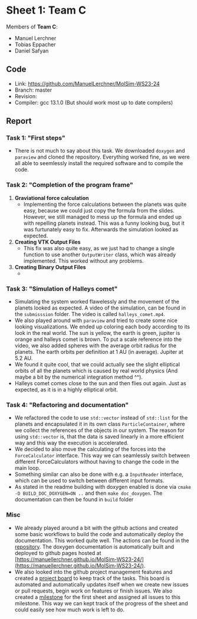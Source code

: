 # Sheet 1: Team C

Members of **Team C**:

* Manuel Lerchner
* Tobias Eppacher
* Daniel Safyan

## Code

* Link:     <https://github.com/ManuelLerchner/MolSim-WS23-24>
* Branch:   master
* Revision: <TODO>
* Compiler: gcc 13.1.0 (But should work most up to date compilers)

## Report

### Task 1: "First steps"

* There is not much to say about this task. We downloaded `doxygen` and `paraview` and cloned the repository. Everything worked fine, as we were all able to seemlessly install the required software and to compile the code.

### Task 2: "Completion of the program frame"

1. **Graviational force calculation**
   * Implementing the force calculations between the planets was quite easy, because we could just copy the formula from the slides. However, we still managed to mess up the formula and ended up with repelling planets instead. This was a funny looking bug, but it was furtunately easy to fix. Afterwards the simulation looked as expected.
2. **Creating VTK Output Files**
   * This fix was also quite easy, as we just had to change a single function to use another `OutputWriter` class, which was already implemented. This worked without any problems.
3. **Creating Binary Output Files**
   * <TODO>

### Task 3: "Simulation of Halleys comet"

* Simulating the system worked flawelessly and the movement of the planets looked as expected. A video of the simulation, can be found in the `submisssion` folder. The video is called `halleys_comet.mp4`.
* We also played around with `paraview` and tried to create some nice looking visualizations. We ended up coloring each body according to its look in the real world. The sun is yellow, the earth is green, jupiter is orange and halleys comet is brown. To put a scale reference into the video, we also added spheres with the average orbit radius for the planets. The earth orbits per definition at 1 AU (in average). Jupiter at 5.2 AU.
* We found it quite cool, that we could actually see the slight elliptical orbits of all the planets which is caused by real world physics (And maybe a bit by the numerical integration method ^^).
* Halleys comet comes close to the sun and then flies out again. Just as expected, as it is in a highly elliptical orbit.

### Task 4: "Refactoring and documentation"

* We refactored the code to use `std::vector` instead of `std::list` for the planets and encapsulated it in its own class `ParticleContainer`, where we collect the references of the objects in our system. The reason for using `std::vector` is, that the data is saved linearly in a more efficient way and this way the execution is accelerated.
* We decided to also move the calculating of the forces into the `ForceCalculator` interface. This way we can seamlessly switch between different ForceCalculators without having to change the code in the main loop.
* Something similar can also be done with e.g. a `InputReader` interface, which can be used to switch between different input formats.
* As stated in the readme building with doxygen enabled is done via `cmake -D BUILD_DOC_DOXYGEN=ON ..` and then `make doc_doxygen`. The documentation can then be found in `build` folder

### Misc

* We already played around a bit with the github actions and created some basic workflows to build the code and automatically deploy the documentation. This worked quite well. The actions can be found in the [repository](https://github.com/ManuelLerchner/MolSim-WS23-24/tree/master/.github/workflows). The doxygen documentation is automatically built and deployed to github pages hosted at [https://manuellerchner.github.io/MolSim-WS23-24/](https://manuellerchner.github.io/MolSim-WS23-24/).
* We also looked into the github project management features and created a [project board](https://github.com/users/ManuelLerchner/projects/4) to keep track of the tasks. This board is automated and automatically updates itself when we create new issues or pull requests, begin work on features or finish issues. We also created a [milestone](https://github.com/ManuelLerchner/MolSim-WS23-24/milestone/1) for the first sheet and assigned all issues to this milestone. This way we can kept track of the progress of the sheet and could easily see how much work is left to do.

